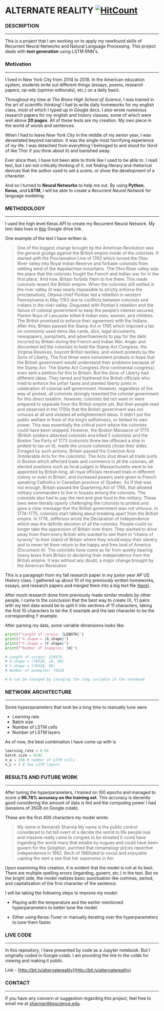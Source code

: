 # **ALTERNATE REALITY** [![HitCount](http://hits.dwyl.com/ramanshsharma2806/Alternate-Reality.svg)](http://hits.dwyl.com/ramanshsharma2806/Alternate-Reality)

### **DESCRIPTION**

---

This is a project that I am working on to apply my newfound skills of Recurrent Neural Networks and Natural Language Processing. This project deals with **text generation** using LSTM RNN's.


### **Motivation**


---

I lived in New York City from 2014 to 2018. In the American education system, students write out different things (essays, poems, research papers, op-eds (opinion editorials), etc.) on a daily basis.

Throughout my time at *The Bronx High School of Science*, I was trained in the art of scientific thinking! I had to write daily homeworks for my english class, most of which I typed up in Google docs. I also wrote numerous research papers for my english and history classes, some of which were well above **20 pages**. All of these texts are my creation. My own piece in the world of words and sentences.

When I had to leave *New York City* in the middle of my senior year, I was devastated beyond narration. It was the single most horrifying experience of my life. I was detached from everything I belonged to and stood for (kind of like Thor if you think about it) and banished away.

Ever since then, I have not been able to think like I used to be able to. I read text, but I am not critically thinking of it, not finding literary and rhetorical devices that the author used to set a scene, or show the development of a character.

And so I turned to **Neural Networks** to help me out. By using **Python**, **Keras**, and **LSTM**, I will be able to create a *Recurrent Neural Network* for language modeling.



### **METHODOLOGY**

---

I used the high level Keras API to create my Recurrent Neural Network. My text data lives in [this](1) Google drive link.

One example of the text I have written is:

> One of the biggest change brought by the American Revolution was the general grudge against the British empire inside of the colonists. It started with the Proclamation Line of 1763 which turned the Ohio River valley into Royal Indian Reserve and forbade colonists from settling west of the Appalachian mountains. The Ohio River valley was the place that the colonists fought the French and Indian war for in the first place. And now, Britain forbids them to live there. This made colonists resent the British empire. When the colonists still settled in the river valley (it was nearly impossible to strictly enforce the proclamation), Ottawa chief Pontiac led a rebellion in western Pennsylvania in May 1763 due to conflicts between colonists and indians in the river valley. Disgusted with Pontiac’s rebellion and the failure of colonial government to keep the people’s interest secured, Paxton Boys of Lancaster killed 6 Indian men, women, and children. The British promised to enforce their agreement with the Indians. After this, Britain passed the Stamp Act in 1765 which imposed a tax on commonly used items like cards, dice, legal documents, newspapers, pamphlets, and advertisements to pay for the debt incurred by Britain during the French and Indian War. Anger and discontent led the colonists to hold the Stamp Act Congress, the Virginia Resolves, boycott British textiles, and violent protests by the Sons of Liberty. The first three were nonviolent protests in hope that the British government would understand their problems because of the Stamp Act. The Stamp Act Congress (first continental congress) even sent a petition for this to Britain. But the Sons of Liberty had different ideas. They tarred and feathered the British officials who tried to enforce the unfair taxes and planted liberty poles in celebration of colonial self government. However, regardless of the way of protest, all colonists strongly resented the colonial government for this direct taxation. However, colonists did not want or were prepared to separate from the British empire yet. But then people read and observed in the 1700s that the British government was not virtuous at all and violated all enlightenment ideas. It didn’t put the public welfare in front of the king’s selfishness, or limited its own power. This was essentially the critical point where the colonists could have been stopped. However, the Boston Massacre of 1770 (British soldiers attacked colonists and killed 5 colonists) and the Boston Tea Party of 1773 (colonists threw tea offboard a ship in protest to tax on it), made the unsure colonists chose their sides. Enraged by such actions, Britain passed the Coercive Acts (Intolerable Acts for the colonists). The Acts shut down all trade ports in Boston which affected trade and commerce in all the colonies, all elected positions such as local judges in Massachusetts were to be appointed by British king, all royal officials received trials in different colony or even in Britain, and increased powers were given to French speaking Catholics in Canadian province of Quebec. As if that was not enough, Britain passed the Quartering Act of 1765, that allowed military commanders to live in houses among the colonists. The colonists also had to pay the rent and give food to the military. These laws were literally openly challenging the colonists to protest and gave a clear message that the British government was not virtuous. In 1774-1775, colonists start talking about breaking apart from the British empire. In 1776, Jefferson wrote the Declaration of Independence which was the definite decision of all the colonies. People could no longer take the oppression of Britain over them. They wanted to drive away from them every British who wanted to see them in “chains of tyranny” to their island of Britain where they would enjoy their slavery and to never let them return to the happy and free land of America (Document A). The colonists have come as far from quietly bearing heavy taxes from Britain to declaring their independence from the British empire. It was without any doubt, a major change brought by the American Revolution.

This is a paragraph from my fall research paper in my junior year AP US History class. I gathered up about 10 of my previously written homeworks, essays, and research papers and merged them into a big text file ([here](2)).

After much research done from previously made similar models by other people, I came to the conclusion that the best way to create (X, Y) pairs with my text data would be to split it into sections of 11 characters, taking the first 10 characters to be the X example and the last character to be the corresponding Y example.

After parsing my data, some variable dimensions looks like:

```python
print(f"Length of corpus: {LENGTH}")
print(f"X.shape = {X.shape}")
print(f"Y.shape = {Y.shape}")
print(f"Number of examples: {m}")

# Length of corpus: 229570
# X.shape = (76520, 10, 96)
# Y.shape = (76520, 96)
# Number of examples: 76520

# m can be changed by changing the step variable in the notebook
```

### **NETWORK ARCHITECTURE**

---

Some hyperparameters that took be a long time to manually tune were

+ Learning rate
+ Batch size
+ Number of LSTM cells
+ Number of LSTM layers

As of now, the best combination I have come up with is

```python
learning_rate = 0.01
batch_size = 8192
n_a = 256 # number of LSTM cells
n_L = 2 # two LSTM layers
```


### **RESULTS AND FUTURE WORK**

---

After tuning the hyperparameters, I trained on 100 epochs and managed to score a **96.78% accuracy on the training set**. This accuracy is decently good considering the amount of data is fed and the computing power I had (sessions of 35GB on Google colab).

These are the first 400 characters my model wrote:

> My name is Ramansh Sharma My name is the public control considered to fut tell overt of a decide the world to life people real and massive really came to congres to be streated it could have ingarding the world many that estabe by nugues and could have been guvern for the Soligition, purched that remamplogr prices repective independence in 1982. Bech of 1980ided to social and enjoyable capting the sent a see that her seperones in Am

Upon examining this creation, it is evident that the model is not at its best. There are multiple spelling errors (ingarding, guvern, etc.) in the text. But on the bright side, the model realizes basic punctuation like commas, period, and capitalization of the first character of the sentence.

I will be taking the following steps to improve my model:

+ Playing with the temperature and the earlier mentioned hyperparameters to better tune the model.

+ Either using Keras-Tuner or manually iterating over the hyperparameters to tune them faster.

### **LIVE CODE**

---

In this repository, I have presented by code as a Jupyter notebook. But I originally coded in Google colab. I am providing the link to the colab for viewing and making it public.

Link - [http://bit.ly/alternatereality](http://bit.ly/alternatereality)

### **CONTACT**

---

If you have any concern or suggestion regarding this project, feel free to email me at [sharmar@bxscience.edu](sharmar@bxscience.edu).




[1]:https://drive.google.com/drive/folders/1AAIv3BWkclfMJnnv8xXt9iQyFns0Cp1R?usp=sharing
[2]: ../master/text_data/merged.txt
